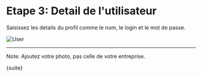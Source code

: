 # Etape 3: Detail de l'utilisateur

Saisissez les details du profil comme le nom, le login et le mot de passe.

<img alt="User" class="screenshot"
src="{{docs_base_url}}/assets/img/setup-wizard/step-3.png">

---

Note: Ajoutez votre photo, pas celle de votre entreprise.

{suite}
